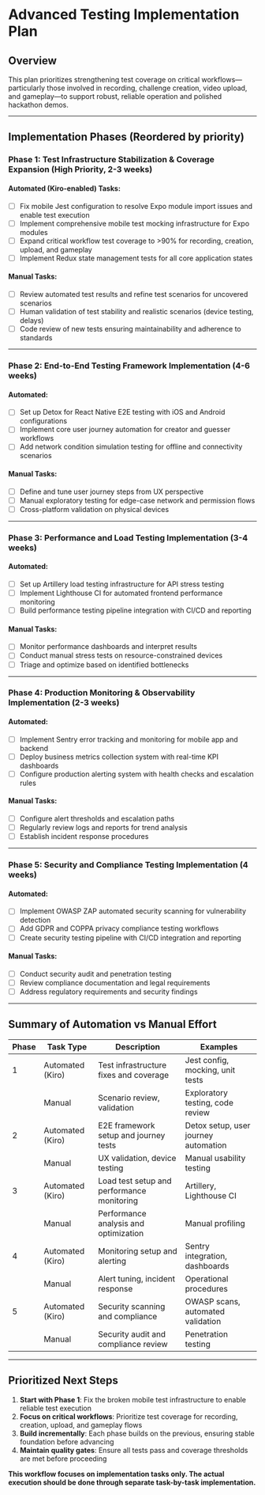 # Advanced Testing Implementation Plan

## Overview  
This plan prioritizes strengthening test coverage on critical workflows—particularly those involved in recording, challenge creation, video upload, and gameplay—to support robust, reliable operation and polished hackathon demos.

***

## Implementation Phases (Reordered by priority)

### Phase 1: Test Infrastructure Stabilization & Coverage Expansion (High Priority, 2-3 weeks)

#### Automated (Kiro-enabled) Tasks:
- [ ] Fix mobile Jest configuration to resolve Expo module import issues and enable test execution
- [ ] Implement comprehensive mobile test mocking infrastructure for Expo modules
- [ ] Expand critical workflow test coverage to >90% for recording, creation, upload, and gameplay
- [ ] Implement Redux state management tests for all core application states

#### Manual Tasks:
- [ ] Review automated test results and refine test scenarios for uncovered scenarios
- [ ] Human validation of test stability and realistic scenarios (device testing, delays)
- [ ] Code review of new tests ensuring maintainability and adherence to standards

***

### Phase 2: End-to-End Testing Framework Implementation (4-6 weeks)

#### Automated:
- [ ] Set up Detox for React Native E2E testing with iOS and Android configurations
- [ ] Implement core user journey automation for creator and guesser workflows
- [ ] Add network condition simulation testing for offline and connectivity scenarios

#### Manual Tasks:
- [ ] Define and tune user journey steps from UX perspective
- [ ] Manual exploratory testing for edge-case network and permission flows
- [ ] Cross-platform validation on physical devices

***

### Phase 3: Performance and Load Testing Implementation (3-4 weeks)

#### Automated:
- [ ] Set up Artillery load testing infrastructure for API stress testing
- [ ] Implement Lighthouse CI for automated frontend performance monitoring
- [ ] Build performance testing pipeline integration with CI/CD and reporting

#### Manual Tasks:
- [ ] Monitor performance dashboards and interpret results
- [ ] Conduct manual stress tests on resource-constrained devices
- [ ] Triage and optimize based on identified bottlenecks

***

### Phase 4: Production Monitoring & Observability Implementation (2-3 weeks)

#### Automated:
- [ ] Implement Sentry error tracking and monitoring for mobile app and backend
- [ ] Deploy business metrics collection system with real-time KPI dashboards
- [ ] Configure production alerting system with health checks and escalation rules

#### Manual Tasks:
- [ ] Configure alert thresholds and escalation paths
- [ ] Regularly review logs and reports for trend analysis
- [ ] Establish incident response procedures

***

### Phase 5: Security and Compliance Testing Implementation (4 weeks)

#### Automated:
- [ ] Implement OWASP ZAP automated security scanning for vulnerability detection
- [ ] Add GDPR and COPPA privacy compliance testing workflows
- [ ] Create security testing pipeline with CI/CD integration and reporting

#### Manual Tasks:
- [ ] Conduct security audit and penetration testing
- [ ] Review compliance documentation and legal requirements
- [ ] Address regulatory requirements and security findings

***

## Summary of Automation vs Manual Effort

| Phase | Task Type          | Description                             | Examples                          |
|-------|--------------------|-------------------------------------|----------------------------------|
| 1     | Automated (Kiro)    | Test infrastructure fixes and coverage | Jest config, mocking, unit tests |
|       | Manual             | Scenario review, validation          | Exploratory testing, code review |
| 2     | Automated (Kiro)    | E2E framework setup and journey tests | Detox setup, user journey automation |
|       | Manual             | UX validation, device testing        | Manual usability testing          |
| 3     | Automated (Kiro)    | Load test setup and performance monitoring | Artillery, Lighthouse CI |
|       | Manual             | Performance analysis and optimization | Manual profiling                 |
| 4     | Automated (Kiro)    | Monitoring setup and alerting        | Sentry integration, dashboards   |
|       | Manual             | Alert tuning, incident response      | Operational procedures           |
| 5     | Automated (Kiro)    | Security scanning and compliance     | OWASP scans, automated validation |
|       | Manual             | Security audit and compliance review | Penetration testing              |

***

## Prioritized Next Steps

1. **Start with Phase 1**: Fix the broken mobile test infrastructure to enable reliable test execution
2. **Focus on critical workflows**: Prioritize test coverage for recording, creation, upload, and gameplay flows
3. **Build incrementally**: Each phase builds on the previous, ensuring stable foundation before advancing
4. **Maintain quality gates**: Ensure all tests pass and coverage thresholds are met before proceeding

**This workflow focuses on implementation tasks only. The actual execution should be done through separate task-by-task implementation.**